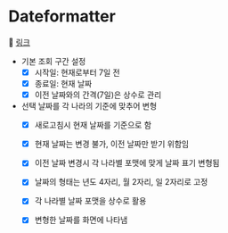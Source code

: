 # Dateformatter

🔗 [링크](https://itso-wavy.github.io/JS-challenges/Dateformatter/index.html)

- 기본 조회 구간 설정
  - [x] 시작일: 현재로부터 7일 전
  - [x] 종료일: 현재 날짜
  - [x] 이전 날짜와의 간격(7일)은 상수로 관리

- 선택 날짜를 각 나라의 기준에 맞추어 변형
  - [x] 새로고침시 현재 날짜를 기준으로 함
  - [x] 현재 날짜는 변경 불가, 이전 날짜만 받기 위함임
  - [x] 이전 날짜 변경시 각 나라별 포맷에 맞게 날짜 표기 변형됨
  - [x] 날짜의 형태는 년도 4자리, 월 2자리, 일 2자리로 고정
  - [x] 각 나라별 날짜 포맷을 상수로 활용
  - [x] 변형한 날짜를 화면에 나타냄

